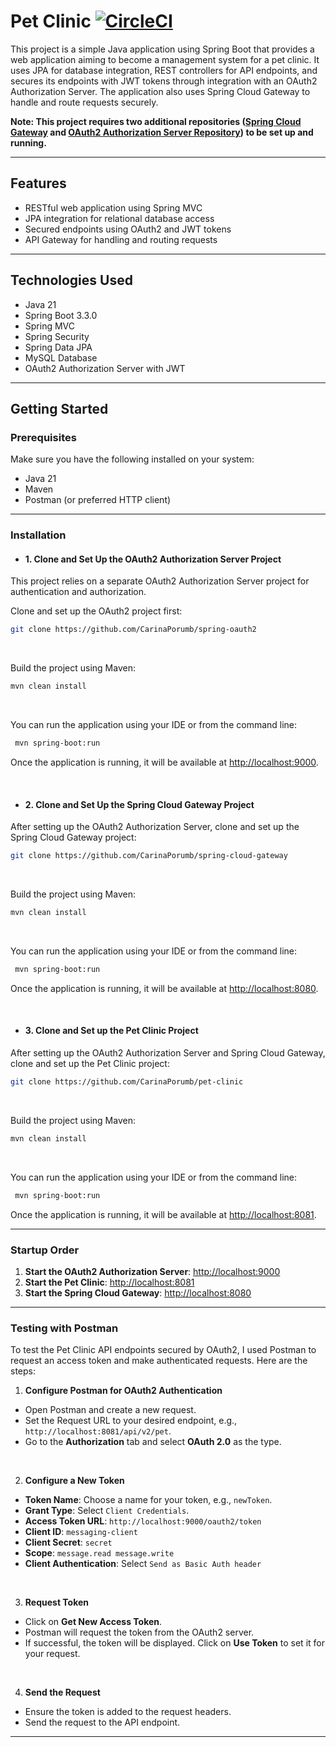 # Pet Clinic  [![CircleCI](https://dl.circleci.com/status-badge/img/circleci/5vWvCHPxWZ7cHvpFmPPqjK/FMuALQo8kLTAXHGsgUwVkq/tree/main.svg?style=svg)](https://dl.circleci.com/status-badge/redirect/circleci/5vWvCHPxWZ7cHvpFmPPqjK/FMuALQo8kLTAXHGsgUwVkq/tree/main)

This project is a simple Java application using Spring Boot that provides a web application aiming to become a management system for a pet clinic. It uses JPA for database integration, REST controllers for API endpoints, and secures its endpoints with JWT tokens through integration with an OAuth2 Authorization Server. The application also uses Spring Cloud Gateway to handle and route requests securely.

**Note: This project requires two additional
repositories ([Spring Cloud Gateway](https://github.com/CarinaPorumb/spring-cloud-gateway)
and [OAuth2 Authorization Server Repository](https://github.com/CarinaPorumb/spring-oauth2)) to be set up and running.**

---

## Features

- RESTful web application using Spring MVC
- JPA integration for relational database access
- Secured endpoints using OAuth2 and JWT tokens
- API Gateway for handling and routing requests

---

## Technologies Used

- Java 21
- Spring Boot 3.3.0
- Spring MVC
- Spring Security
- Spring Data JPA
- MySQL Database
- OAuth2 Authorization Server with JWT


--- 

## Getting Started

### Prerequisites

Make sure you have the following installed on your system:

- Java 21
- Maven
- Postman (or preferred HTTP client)

---

### Installation

- #### 1. Clone and Set Up the OAuth2 Authorization Server Project

This project relies on a separate OAuth2 Authorization Server project for authentication and authorization.

Clone and set up the OAuth2 project first:

```bash
git clone https://github.com/CarinaPorumb/spring-oauth2
```

<br>

Build the project using Maven:

```bash
mvn clean install
```

<br>

You can run the application using your IDE or from the command line:

  ```bash
   mvn spring-boot:run
   ```

Once the application is running, it will be available at [http://localhost:9000](http://localhost:9000).

<br>

- #### 2. Clone and Set Up the Spring Cloud Gateway Project

After setting up the OAuth2 Authorization Server, clone and set up the Spring Cloud Gateway project:

```bash
git clone https://github.com/CarinaPorumb/spring-cloud-gateway
``` 

<br>

Build the project using Maven:

```bash
mvn clean install
```

<br>

You can run the application using your IDE or from the command line:

  ```bash
   mvn spring-boot:run
   ```

Once the application is running, it will be available at [http://localhost:8080](http://localhost:8080).

<br>

- #### 3. Clone and Set up the Pet Clinic Project

After setting up the OAuth2 Authorization Server and Spring Cloud Gateway, clone and set up the Pet Clinic project:

```bash 
git clone https://github.com/CarinaPorumb/pet-clinic
```

<br>

Build the project using Maven:

```bash
mvn clean install
```

<br>

You can run the application using your IDE or from the command line:

  ```bash
   mvn spring-boot:run
   ```

Once the application is running, it will be available at [http://localhost:8081](http://localhost:8081).

---

### Startup Order

1. **Start the OAuth2 Authorization Server**: [http://localhost:9000](http://localhost:9000)
2. **Start the Pet Clinic**: [http://localhost:8081](http://localhost:8081)
3. **Start the Spring Cloud Gateway**: [http://localhost:8080](http://localhost:8080)

---

### Testing with Postman

To test the Pet Clinic API endpoints secured by OAuth2, I used Postman to request an access token and make authenticated requests. Here are the steps:


1. **Configure Postman for OAuth2 Authentication**

- Open Postman and create a new request.
- Set the Request URL to your desired endpoint, e.g., `http://localhost:8081/api/v2/pet`.
- Go to the **Authorization** tab and select **OAuth 2.0** as the type.

<br>

2. **Configure a New Token**

- **Token Name**: Choose a name for your token, e.g., `newToken`.
- **Grant Type**: Select `Client Credentials`.
- **Access Token URL**: `http://localhost:9000/oauth2/token`
- **Client ID**: `messaging-client`
- **Client Secret**: `secret`
- **Scope**: `message.read message.write`
- **Client Authentication**: Select `Send as Basic Auth header`

<br>

3. **Request Token**

- Click on **Get New Access Token**.
- Postman will request the token from the OAuth2 server.
- If successful, the token will be displayed. Click on **Use Token** to set it for your request.

<br>

4. **Send the Request**

- Ensure the token is added to the request headers.
- Send the request to the API endpoint.

---

